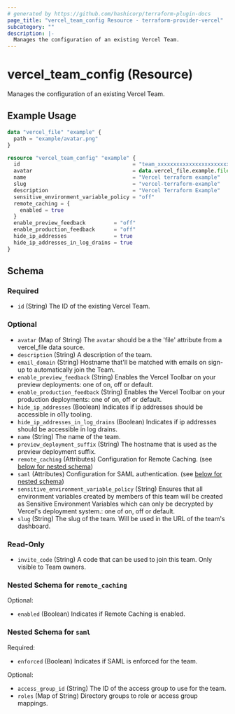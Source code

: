 ```yaml
---
# generated by https://github.com/hashicorp/terraform-plugin-docs
page_title: "vercel_team_config Resource - terraform-provider-vercel"
subcategory: ""
description: |-
  Manages the configuration of an existing Vercel Team.
---
```


# vercel_team_config (Resource)

Manages the configuration of an existing Vercel Team.

## Example Usage

```terraform
data "vercel_file" "example" {
  path = "example/avatar.png"
}

resource "vercel_team_config" "example" {
  id                                    = "team_xxxxxxxxxxxxxxxxxxxxxxxx"
  avatar                                = data.vercel_file.example.file
  name                                  = "Vercel terraform example"
  slug                                  = "vercel-terraform-example"
  description                           = "Vercel Terraform Example"
  sensitive_environment_variable_policy = "off"
  remote_caching = {
    enabled = true
  }
  enable_preview_feedback         = "off"
  enable_production_feedback      = "off"
  hide_ip_addresses               = true
  hide_ip_addresses_in_log_drains = true
}
```

<!-- schema generated by tfplugindocs -->
## Schema

### Required

- `id` (String) The ID of the existing Vercel Team.

### Optional

- `avatar` (Map of String) The `avatar` should be a the 'file' attribute from a vercel_file data source.
- `description` (String) A description of the team.
- `email_domain` (String) Hostname that'll be matched with emails on sign-up to automatically join the Team.
- `enable_preview_feedback` (String) Enables the Vercel Toolbar on your preview deployments: one of on, off or default.
- `enable_production_feedback` (String) Enables the Vercel Toolbar on your production deployments: one of on, off or default.
- `hide_ip_addresses` (Boolean) Indicates if ip addresses should be accessible in o11y tooling.
- `hide_ip_addresses_in_log_drains` (Boolean) Indicates if ip addresses should be accessible in log drains.
- `name` (String) The name of the team.
- `preview_deployment_suffix` (String) The hostname that is used as the preview deployment suffix.
- `remote_caching` (Attributes) Configuration for Remote Caching. (see [below for nested schema](#nestedatt--remote_caching))
- `saml` (Attributes) Configuration for SAML authentication. (see [below for nested schema](#nestedatt--saml))
- `sensitive_environment_variable_policy` (String) Ensures that all environment variables created by members of this team will be created as Sensitive Environment Variables which can only be decrypted by Vercel's deployment system.: one of on, off or default.
- `slug` (String) The slug of the team. Will be used in the URL of the team's dashboard.

### Read-Only

- `invite_code` (String) A code that can be used to join this team. Only visible to Team owners.

<a id="nestedatt--remote_caching"></a>
### Nested Schema for `remote_caching`

Optional:

- `enabled` (Boolean) Indicates if Remote Caching is enabled.


<a id="nestedatt--saml"></a>
### Nested Schema for `saml`

Required:

- `enforced` (Boolean) Indicates if SAML is enforced for the team.

Optional:

- `access_group_id` (String) The ID of the access group to use for the team.
- `roles` (Map of String) Directory groups to role or access group mappings.
